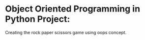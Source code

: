 # Object Oriented Programming in Python Project:
Creating the rock paper scissors game using oops concept.



